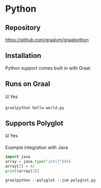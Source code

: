 # Python

## Repository

<https://github.com/graalvm/graalpython>

## Installation

Python support comes built in with Graal.

## Runs on Graal

:ballot_box_with_check: Yes

```shell
graalpython hello-world.py
```

## Supports Polyglot

:ballot_box_with_check: Yes

Example integration with Java

```python
import java
array = java.type("int[]")(4)
array[2] = 42
print(array[2])
```

```shell
graalpython --polyglot --jvm polyglot.py
```

[graal updater]: https://www.graalvm.org/docs/reference-manual/graal-updater
